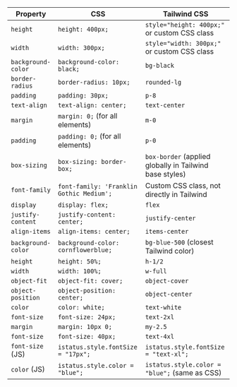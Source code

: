 | **Property**       | **CSS**                                | **Tailwind CSS**                                    |
|--------------------|----------------------------------------|-----------------------------------------------------|
| `height`           | `height: 400px;`                       | `style="height: 400px;"` or custom CSS class        |
| `width`            | `width: 300px;`                        | `style="width: 300px;"` or custom CSS class         |
| `background-color` | `background-color: black;`             | `bg-black`                                          |
| `border-radius`    | `border-radius: 10px;`                 | `rounded-lg`                                        |
| `padding`          | `padding: 30px;`                       | `p-8`                                               |
| `text-align`       | `text-align: center;`                  | `text-center`                                       |
| `margin`           | `margin: 0;` (for all elements)        | `m-0`                                               |
| `padding`          | `padding: 0;` (for all elements)       | `p-0`                                               |
| `box-sizing`       | `box-sizing: border-box;`              | `box-border` (applied globally in Tailwind base styles) |
| `font-family`      | `font-family: 'Franklin Gothic Medium';` | Custom CSS class, not directly in Tailwind           |
| `display`          | `display: flex;`                       | `flex`                                              |
| `justify-content`  | `justify-content: center;`             | `justify-center`                                    |
| `align-items`      | `align-items: center;`                 | `items-center`                                      |
| `background-color` | `background-color: cornflowerblue;`    | `bg-blue-500` (closest Tailwind color)              |
| `height`           | `height: 50%;`                         | `h-1/2`                                             |
| `width`            | `width: 100%;`                         | `w-full`                                            |
| `object-fit`       | `object-fit: cover;`                   | `object-cover`                                      |
| `object-position`  | `object-position: center;`             | `object-center`                                     |
| `color`            | `color: white;`                        | `text-white`                                        |
| `font-size`        | `font-size: 24px;`                     | `text-2xl`                                          |
| `margin`           | `margin: 10px 0;`                      | `my-2.5`                                            |
| `font-size`        | `font-size: 40px;`                     | `text-4xl`                                          |
| `font-size` (JS)   | `istatus.style.fontSize = "17px";`     | `istatus.style.fontSize = "text-xl";`               |
| `color` (JS)       | `istatus.style.color = "blue";`        | `istatus.style.color = "blue";` (same as CSS)       |
